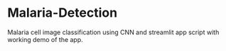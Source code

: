 # Malaria-Detection
Malaria cell image classification using CNN and streamlit app script with working demo of the app.
